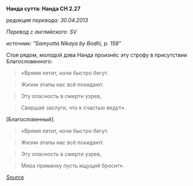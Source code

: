 **Нанда сутта: Нанда СН 2\.27**

_редакция перевода: 30\.04\.2013_

_Перевод с английского: SV_

_источник: "Samyutta Nikaya by Bodhi, p\. 158"_

Стоя рядом, молодой дэва Нанда произнёс эту строфу в присутствии Благословенного:

> «Время летит, ночи быстро бегут\. 

> Жизни этапы нас всё покидают\. 

> Эту опасность в смерти узрев, 

> Свершай заслуги, что к счастью ведут»\.

\[Благословенный\]:

> «Время летит, ночи быстро бегут\. 

> Жизни этапы нас всё покидают\. 

> Эту опасность в смерти узрев, 

> Мира приманку пусть ищущий бросит»\.

[Source](https://www\.theravada\.ru/Teaching/Canon/Suttanta/Texts/sn2_27\-nanda\-sutta\-sv\.htm)